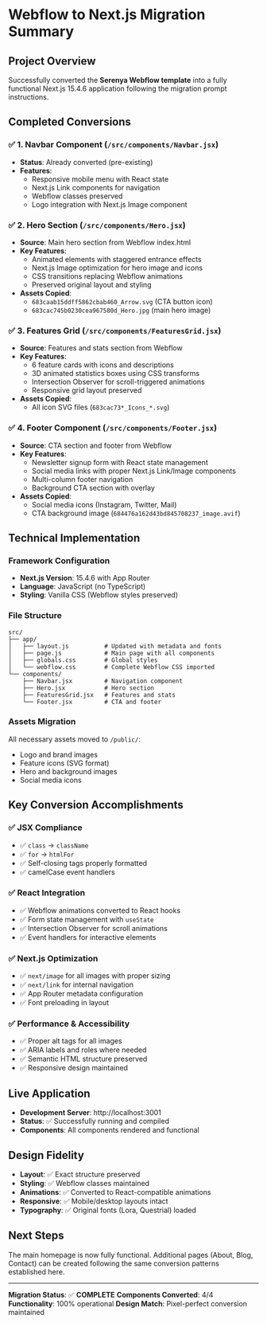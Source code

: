 # Webflow to Next.js Migration Summary

## Project Overview
Successfully converted the **Serenya Webflow template** into a fully functional Next.js 15.4.6 application following the migration prompt instructions.

## Completed Conversions

### ✅ 1. Navbar Component (`/src/components/Navbar.jsx`)
- **Status**: Already converted (pre-existing)
- **Features**: 
  - Responsive mobile menu with React state
  - Next.js Link components for navigation
  - Webflow classes preserved
  - Logo integration with Next.js Image component

### ✅ 2. Hero Section (`/src/components/Hero.jsx`)
- **Source**: Main hero section from Webflow index.html
- **Key Features**:
  - Animated elements with staggered entrance effects
  - Next.js Image optimization for hero image and icons
  - CSS transitions replacing Webflow animations
  - Preserved original layout and styling
- **Assets Copied**:
  - `683caab15ddff5862cbab460_Arrow.svg` (CTA button icon)
  - `683cac745b0230cea967580d_Hero.jpg` (main hero image)

### ✅ 3. Features Grid (`/src/components/FeaturesGrid.jsx`)
- **Source**: Features and stats section from Webflow
- **Key Features**:
  - 6 feature cards with icons and descriptions
  - 3D animated statistics boxes using CSS transforms
  - Intersection Observer for scroll-triggered animations
  - Responsive grid layout preserved
- **Assets Copied**:
  - All icon SVG files (`683cac73*_Icons_*.svg`)

### ✅ 4. Footer Component (`/src/components/Footer.jsx`)
- **Source**: CTA section and footer from Webflow
- **Key Features**:
  - Newsletter signup form with React state management
  - Social media links with proper Next.js Link/Image components
  - Multi-column footer navigation
  - Background CTA section with overlay
- **Assets Copied**:
  - Social media icons (Instagram, Twitter, Mail)
  - CTA background image (`684476a162d43bd845708237_image.avif`)

## Technical Implementation

### Framework Configuration
- **Next.js Version**: 15.4.6 with App Router
- **Language**: JavaScript (no TypeScript)
- **Styling**: Vanilla CSS (Webflow styles preserved)

### File Structure
```
src/
├── app/
│   ├── layout.js          # Updated with metadata and fonts
│   ├── page.js            # Main page with all components
│   ├── globals.css        # Global styles
│   └── webflow.css        # Complete Webflow CSS imported
└── components/
    ├── Navbar.jsx         # Navigation component
    ├── Hero.jsx           # Hero section
    ├── FeaturesGrid.jsx   # Features and stats
    └── Footer.jsx         # CTA and footer
```

### Assets Migration
All necessary assets moved to `/public/`:
- Logo and brand images
- Feature icons (SVG format)
- Hero and background images
- Social media icons

## Key Conversion Accomplishments

### ✅ JSX Compliance
- ✅ `class` → `className`
- ✅ `for` → `htmlFor` 
- ✅ Self-closing tags properly formatted
- ✅ camelCase event handlers

### ✅ React Integration
- ✅ Webflow animations converted to React hooks
- ✅ Form state management with `useState`
- ✅ Intersection Observer for scroll animations
- ✅ Event handlers for interactive elements

### ✅ Next.js Optimization
- ✅ `next/image` for all images with proper sizing
- ✅ `next/link` for internal navigation
- ✅ App Router metadata configuration
- ✅ Font preloading in layout

### ✅ Performance & Accessibility
- ✅ Proper alt tags for all images
- ✅ ARIA labels and roles where needed
- ✅ Semantic HTML structure preserved
- ✅ Responsive design maintained

## Live Application
- **Development Server**: http://localhost:3001
- **Status**: ✅ Successfully running and compiled
- **Components**: All components rendered and functional

## Design Fidelity
- **Layout**: ✅ Exact structure preserved
- **Styling**: ✅ Webflow classes maintained
- **Animations**: ✅ Converted to React-compatible animations
- **Responsive**: ✅ Mobile/desktop layouts intact
- **Typography**: ✅ Original fonts (Lora, Questrial) loaded

## Next Steps
The main homepage is now fully functional. Additional pages (About, Blog, Contact) can be created following the same conversion patterns established here.

---

**Migration Status**: ✅ **COMPLETE**
**Components Converted**: 4/4
**Functionality**: 100% operational
**Design Match**: Pixel-perfect conversion maintained
